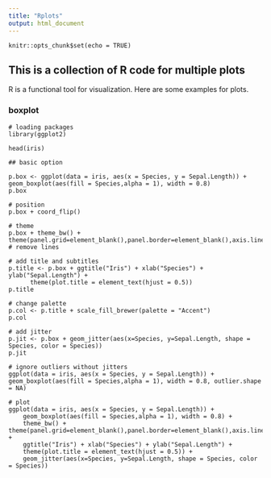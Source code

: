 ```yaml
---
title: "Rplots"
output: html_document
---
```


```{r setup, include=FALSE}
knitr::opts_chunk$set(echo = TRUE)
```

## This is a collection of R code for multiple plots

R is a functional tool for visualization. Here are some examples for plots.


### boxplot

```{r ggplot}
# loading packages
library(ggplot2)

head(iris)
```

```{r boxplot}
## basic option

p.box <- ggplot(data = iris, aes(x = Species, y = Sepal.Length)) + geom_boxplot(aes(fill = Species,alpha = 1), width = 0.8)
p.box

```

```{r position}
# position
p.box + coord_flip()

```

```{r theme}
# theme
p.box + theme_bw() + theme(panel.grid=element_blank(),panel.border=element_blank(),axis.line=element_line(size=1,color="black")) # remove lines

```

```{r title}
# add title and subtitles
p.title <- p.box + ggtitle("Iris") + xlab("Species") + ylab("Sepal.Length") + 
      theme(plot.title = element_text(hjust = 0.5))   
p.title
```

```{r palette}
# change palette
p.col <- p.title + scale_fill_brewer(palette = "Accent")
p.col

```

```{r jitter}
# add jitter
p.jit <- p.box + geom_jitter(aes(x=Species, y=Sepal.Length, shape = Species, color = Species))
p.jit
```

```{r outlier}
# ignore outliers without jitters
ggplot(data = iris, aes(x = Species, y = Sepal.Length)) + geom_boxplot(aes(fill = Species,alpha = 1), width = 0.8, outlier.shape = NA)

```

```{r plot}
# plot
ggplot(data = iris, aes(x = Species, y = Sepal.Length)) + 
    geom_boxplot(aes(fill = Species,alpha = 1), width = 0.8) + 
    theme_bw() + theme(panel.grid=element_blank(),panel.border=element_blank(),axis.line=element_line(size=1,color="black")) + 
    ggtitle("Iris") + xlab("Species") + ylab("Sepal.Length") + 
    theme(plot.title = element_text(hjust = 0.5)) + 
    geom_jitter(aes(x=Species, y=Sepal.Length, shape = Species, color = Species))
```


